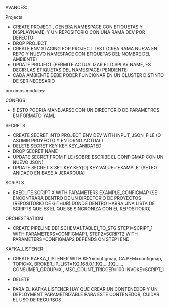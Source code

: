 AVANCES:

Projects

- CREATE PROJECT , GENERA NAMESPACE CON ETIQUETAS Y DISPLAYNAME, Y UN REPOSITORIO CON UNA RAMA DEV POR DEFECTO
- DROP PROJECT
- CREATE ENV STAGING FOR PROJECT TEST (CREA RAMA NUEVA EN REPO Y NUEVO NAMESPACE CON ETIQUETAS DEL NOMBRE DEL AMBIENTE)
- UPDATE PROJECT (PERMITE ACTUALIZAR EL DISPLAY NAME, ES DECIR LAS ETIQUETAS DEL NAMESPACE)
PENDIENTE:
- CADA AMBIENTE DEBE PODER FUNCIONAR EN UN CLUSTER DISTINTO DE SER NECESARIO

proximos modulos:

CONFIGS

- !! ESTO PODRIA MANEJARSE CON UN DIRECTORIO DE PARAMETROS EN FORMATO YAML.

SECRETS
- CREATE SECRET INTO PROJECT ENV DEV WITH INPUT_JSON_FILE (O ASUMIR PROYECTO Y ENTORNO ACTUAL)
- DELETE SECRET KEY KEY.KEY_ANIDATED
- DROP SECRET NAME
- UPDATE SECRET FROM FILE (SOBRE ESCRIBE EL CONFIGMAP CON UN NUEVO JSON)
- UPDATE SECRET X SET KEY.KEY[0].KEY.VALUE='EXAMPLE' (SETEO ANIDADO EN BASE A JERARQUIA)

SCRIPTS
- EXECUTE SCRIPT X WITH PARAMETERS EXAMPLE_CONFIGMAP (SE ENCONTRARA DENTRO DE UN DIRECTORIO DE PROYECTOS (REPOSITORIO DE GITHUB) DONDE DENTRO HABRA UNA LISTA DE SCRIPTS QUE ES EL QUE SE SINCRONIZA CON EL REPOSITORIO)

ORCHESTRATION

- CREATE PIPELINE DB1.SCHEMA1.TABLE1_TO_STG
        STEP1=SCRIPT_1 WITH PARAMETERS=CONFIGMAP1, 
        STEP2=SCRIPT2 WITH PARAMETERS=CONFIGMAP2 DEPENDS ON STEP1
    END

KAFKA_LISTENER:
- CREATE KAFKA_LISTENER
    WITH KEY=configmap, 
    CA.PEM=configmap,
    TOPIC=X, 
    BROKER_IP_LIST=192.168.0.1,192....,192.....,
    CONSUMER_GROUP=X ,
    MSG_COUNT_TRIGGER=100
    INVOKE=SCRIPT_1

- DELETE
- PARA EL KAFKA LISTENER HAY QUE CREAR UN CONTENEDOR Y UN DEPLOYMENT PARAMETRIZABLE PARA ESTE CONTENEDOR, CUIDAR EL USO DE RECURSOS
